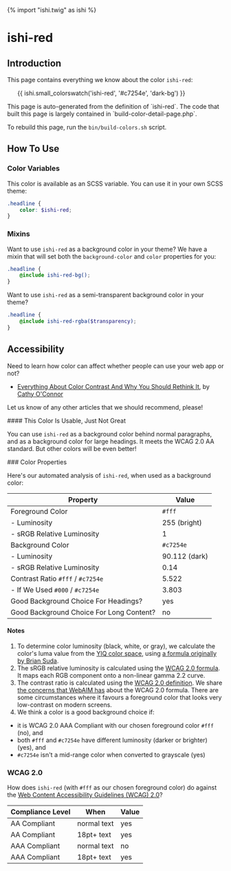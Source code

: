 {% import "ishi.twig" as ishi %}
# ishi-red

## Introduction

This page contains everything we know about the color `ishi-red`:

<div class="grid">
    <div class="cell">
        <div class="swatch">
            <ul>
                {{ ishi.small_colorswatch('ishi-red', '#c7254e', 'dark-bg') }}
            </ul>
        </div>
    </div>
</div>

<div class="callout attention" markdown="1">
This page is auto-generated from the definition of `ishi-red`. The code that built this page is largely contained in `build-color-detail-page.php`.

To rebuild this page, run the `bin/build-colors.sh` script.
</div>

## How To Use

### Color Variables

This color is available as an SCSS variable. You can use it in your own SCSS theme:

```scss
.headline {
    color: $ishi-red;
}
```

### Mixins

Want to use `ishi-red` as a background color in your theme? We have a mixin that will set both the `background-color` and `color` properties for you:

```scss
.headline {
    @include ishi-red-bg();
}
```

Want to use `ishi-red` as a semi-transparent background color in your theme?

```scss
.headline {
    @include ishi-red-rgba($transparency);
}
```

## Accessibility

Need to learn how color can affect whether people can use your web app or not?

* [Everything About Color Contrast And Why You Should Rethink It](https://www.smashingmagazine.com/2014/10/color-contrast-tips-and-tools-for-accessibility/), by [Cathy O'Connor](http://www.twitter.com/cagocon)

Let us know of any other articles that we should recommend, please!
<div class="callout warning" markdown="1">
#### This Color Is Usable, Just Not Great

You can use `ishi-red` as a background color behind normal paragraphs, and as a background color for large headings. It meets the WCAG 2.0 AA standard. But other colors will be even better!
</div>
### Color Properties

Here's our automated analysis of `ishi-red`, when used as a background color:

Property | Value
---------|------
Foreground Color | `#fff`
- Luminosity | 255 (bright)
- sRGB Relative Luminosity | 1
Background Color | `#c7254e`
- Luminosity | 90.112 (dark)
- sRGB Relative Luminosity | 0.14
Contrast Ratio `#fff` / `#c7254e` | 5.522
- If We Used `#000` / `#c7254e` | 3.803
Good Background Choice For Headings? | yes
Good Background Choice For Long Content? | no

#### Notes

1. To determine color luminosity (black, white, or gray), we calculate the color's luma value from the [YIQ color space](https://en.wikipedia.org/wiki/YIQ), using [a formula originally by Brian Suda](https://24ways.org/2010/calculating-color-contrast/).
1. The sRGB relative luminosity is calculated using the [WCAG 2.0 formula](https://www.w3.org/TR/WCAG20/#relativeluminancedef). It maps each RGB component onto a non-linear gamma 2.2 curve.
1. The contrast ratio is calculated using the [WCAG 2.0 definition](https://www.w3.org/TR/2008/REC-WCAG20-20081211/#contrast-ratiodef). We share [the concerns that WebAIM has](http://webaim.org/blog/wcag-2-1-feedback/) about the WCAG 2.0 formula. There are some circumstances where it favours a foreground color that looks very low-contrast on modern screens.
1. We think a color is a good background choice if:
  - it is WCAG 2.0 AAA Compliant with our chosen foreground color `#fff` (no), and
  - both `#fff` and `#c7254e` have different luminosity (darker or brighter) (yes), and
  - `#c7254e` isn't a mid-range color when converted to grayscale (yes)

### WCAG 2.0

How does `ishi-red` (with `#fff` as our chosen foreground color) do against the [Web Content Accessibility Guidelines (WCAG) 2.0](https://www.w3.org/TR/WCAG20/)?

Compliance Level | When | Value
-----------------|------|------
AA Compliant | normal text | yes
AA Compliant | 18pt+ text | yes
AAA Compliant | normal text | no
AAA Compliant | 18pt+ text | yes